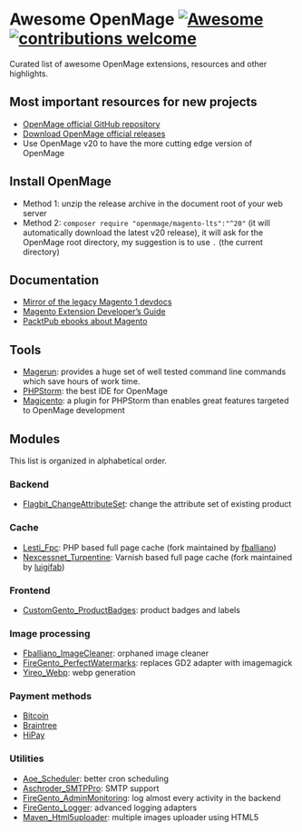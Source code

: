 # Awesome OpenMage [![Awesome](https://awesome.re/badge-flat2.svg)](https://awesome.re) [![contributions welcome](https://img.shields.io/badge/contributions-welcome-brightgreen.svg?style=flat)](https://github.com/fballiano/awesome-openmage/issues)
Curated list of awesome OpenMage extensions, resources and other highlights.

## Most important resources for new projects
- [OpenMage official GitHub repository](https://github.com/OpenMage/magento-lts)
- [Download OpenMage official releases](https://github.com/OpenMage/magento-lts/releases)
- Use OpenMage v20 to have the more cutting edge version of OpenMage

## Install OpenMage
- Method 1: unzip the release archive in the document root of your web server
- Method 2: `composer require "openmage/magento-lts":"^20"` (it will automatically download the latest v20 release), it will ask for the OpenMage root directory, my suggestion is to use `.` (the current directory)

## Documentation
- [Mirror of the legacy Magento 1 devdocs](https://devdocs-openmage.org/guides/m1x)
- [Magento Extension Developer’s Guide](https://info2.magento.com/rs/magentosoftware/images/magento-extension-developers-guide-v1.0.pdf)
- [PacktPub ebooks about Magento](https://subscription.packtpub.com/search?query=magento)

## Tools
- [Magerun](https://files.magerun.net): provides a huge set of well tested command line commands which save hours of work time.
- [PHPStorm](https://www.jetbrains.com/phpstorm): the best IDE for OpenMage
- [Magicento](https://magicento.com): a plugin for PHPStorm than enables great features targeted to OpenMage development

## Modules

This list is organized in alphabetical order.

### Backend
- [Flagbit_ChangeAttributeSet](https://github.com/flagbit/Magento-ChangeAttributeSet): change the attribute set of existing product

### Cache
- [Lesti_Fpc](https://github.com/fballiano/openmage-lesti-fpc): PHP based full page cache (fork maintained by [fballiano](https://github.com/fballiano))
- [Nexcessnet_Turpentine](https://github.com/luigifab/openmage-turpentine-varnish): Varnish based full page cache (fork maintained by [luigifab](https://github.com/luigifab))

### Frontend
- [CustomGento_ProductBadges](https://github.com/customgento/CustomGento_ProductBadges): product badges and labels

### Image processing
- [Fballiano_ImageCleaner](https://github.com/fballiano/openmage-image-cleaner): orphaned image cleaner
- [FireGento_PerfectWatermarks](https://github.com/colinmollenhour/Perfect_Watermarks): replaces GD2 adapter with imagemagick
- [Yireo_Webp](https://github.com/yireo-magento1/Yireo_Webp): webp generation

### Payment methods
- [Bitcoin](https://github.com/rvelhote/opennode-magento)
- [Braintree](https://github.com/justinbeaty/module-gene-braintree)
- [HiPay](https://github.com/hipay/hipay-fullservice-sdk-magento1)

### Utilities
- [Aoe_Scheduler](https://github.com/AOEpeople/Aoe_Scheduler): better cron scheduling
- [Aschroder_SMTPPro](https://github.com/aschroder/Magento-SMTP-Pro-Email-Extension): SMTP support
- [FireGento_AdminMonitoring](https://github.com/firegento/firegento-adminmonitoring): log almost every activity in the backend
- [FireGento_Logger](https://github.com/firegento/firegento-logger): advanced logging adapters
- [Maven_Html5uploader](https://github.com/anhuy1989/html5upload): multiple images uploader using HTML5
